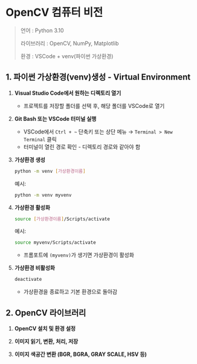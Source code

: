 # OpenCV 컴퓨터 비전

> 언어 : Python 3.10
> 
> 라이브러리 : OpenCV, NumPy, Matplotlib
> 
> 환경 : VSCode + venv(파이썬 가상환경)


## 1. 파이썬 가상환경(venv)생성 - Virtual Environment

1. **Visual Studio Code에서 원하는 디렉토리 열기**  
   - 프로젝트를 저장할 폴더를 선택 후, 해당 폴더를 VSCode로 열기

2. **Git Bash 또는 VSCode 터미널 실행**  
   - VSCode에서 `Ctrl + ~` 단축키 또는 상단 메뉴 → `Terminal > New Terminal` 클릭  
   - 터미널이 열린 경로 확인 - 디렉토리 경로와 같아야 함

3. **가상환경 생성**
   ```bash
   python -m venv [가상환경이름]
   ```
   예시:
   ```bash
   python -m venv myvenv
   ```

4. **가상환경 활성화**
   ```bash
   source [가상환경이름]/Scripts/activate
   ```
   예시:
   ```bash
   source myvenv/Scripts/activate
   ```
   - 프롬포트에 `(myvenv)`가 생기면 가상환경이 활성화

5. **가상환경 비활성화**
   ```bash
   deactivate
   ```
   - 가상환경을 종료하고 기본 환경으로 돌아감


## 2. OpenCV 라이브러리

1. **OpenCV 설치 및 환경 설정**

2. **이미지 읽기, 변환, 처리, 저장**

3. **이미지 색공간 변환 (BGR, BGRA, GRAY SCALE, HSV 등)**
